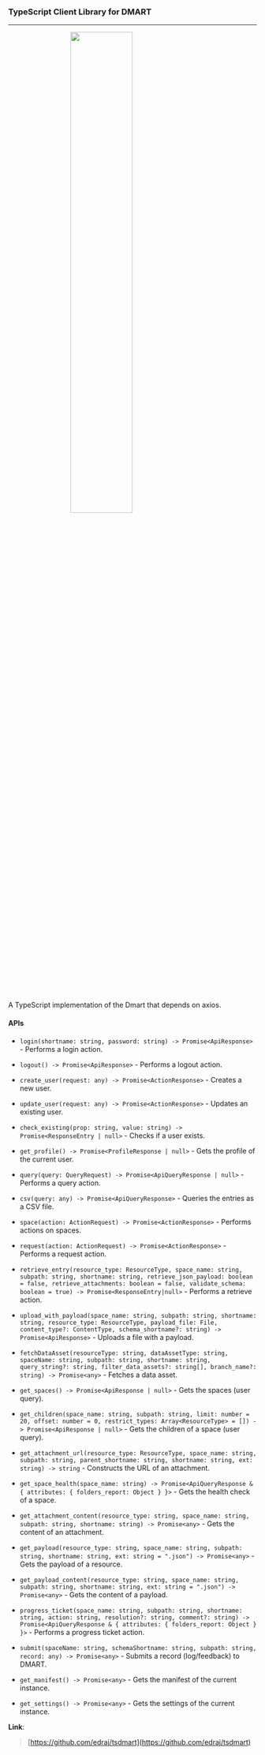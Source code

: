 <script>
    import TypeScript from "./assets/ts.png";
</script>

<style>
.center {
  display: block;
  margin-left: auto;
  margin-right: auto;
  width: 50%;
}
</style>

### **TypeScript Client Library for DMART**

---

<img class="center" src={TypeScript} width="500">

A TypeScript implementation of the Dmart that depends on axios.

#### **APIs**

- `login(shortname: string, password: string) -> Promise<ApiResponse>` - Performs a login action.
- `logout() -> Promise<ApiResponse>` - Performs a logout action.
- `create_user(request: any) -> Promise<ActionResponse>` - Creates a new user.
- `update_user(request: any) -> Promise<ActionResponse>` - Updates an existing user.
- `check_existing(prop: string, value: string) -> Promise<ResponseEntry | null>` - Checks if a user exists.
- `get_profile() -> Promise<ProfileResponse | null>` - Gets the profile of the current user.

- `query(query: QueryRequest) -> Promise<ApiQueryResponse | null>` - Performs a query action.

- `csv(query: any) -> Promise<ApiQueryResponse>` - Queries the entries as a CSV file.

- `space(action: ActionRequest) -> Promise<ActionResponse>` - Performs actions on spaces.

- `request(action: ActionRequest) -> Promise<ActionResponse>` - Performs a request action.

- `retrieve_entry(resource_type: ResourceType, space_name: string, subpath: string, shortname: string, retrieve_json_payload: boolean = false, retrieve_attachments: boolean = false, validate_schema: boolean = true) -> Promise<ResponseEntry|null>` - Performs a retrieve action.

- `upload_with_payload(space_name: string, subpath: string, shortname: string, resource_type: ResourceType, payload_file: File, content_type?: ContentType, schema_shortname?: string) -> Promise<ApiResponse>` - Uploads a file with a payload.

- `fetchDataAsset(resourceType: string, dataAssetType: string, spaceName: string, subpath: string, shortname: string, query_string?: string, filter_data_assets?: string[], branch_name?: string) -> Promise<any>` - Fetches a data asset.

- `get_spaces() -> Promise<ApiResponse | null>` - Gets the spaces (user query).

- `get_children(space_name: string, subpath: string, limit: number = 20, offset: number = 0, restrict_types: Array<ResourceType> = []) -> Promise<ApiResponse | null>` - Gets the children of a space (user query).

- `get_attachment_url(resource_type: ResourceType, space_name: string, subpath: string, parent_shortname: string, shortname: string, ext: string) -> string` - Constructs the URL of an attachment.

- `get_space_health(space_name: string) -> Promise<ApiQueryResponse & { attributes: { folders_report: Object } }>` - Gets the health check of a space.

- `get_attachment_content(resource_type: string, space_name: string, subpath: string, shortname: string) -> Promise<any>` - Gets the content of an attachment.

- `get_payload(resource_type: string, space_name: string, subpath: string, shortname: string, ext: string = ".json") -> Promise<any>` - Gets the payload of a resource.

- `get_payload_content(resource_type: string, space_name: string, subpath: string, shortname: string, ext: string = ".json") -> Promise<any>` - Gets the content of a payload.

- `progress_ticket(space_name: string, subpath: string, shortname: string, action: string, resolution?: string, comment?: string) -> Promise<ApiQueryResponse & { attributes: { folders_report: Object } }>` - Performs a progress ticket action.

- `submit(spaceName: string, schemaShortname: string, subpath: string, record: any) -> Promise<any>` - Submits a record (log/feedback) to DMART.

- `get_manifest() -> Promise<any>` - Gets the manifest of the current instance.

- `get_settings() -> Promise<any>` - Gets the settings of the current instance.

**Link**:

> [https://github.com/edraj/tsdmart](https://github.com/edraj/tsdmart)
